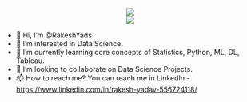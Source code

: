 <p align="center">
  <img src="https://capsule-render.vercel.app/api?text=Hey%20Everyone!👋&animation=fadeIn&type=waving%22"/>
  <br>
  <img src = "https://i.giphy.com/media/v1.Y2lkPTc5MGI3NjExaW9hNzRla2M3cXphODl4bGNjY3RhY25wZTFkZnFrYWRvZ291MHFiYyZlcD12MV9pbnRlcm5hbF9naWZfYnlfaWQmY3Q9Zw/ghCX1B38YFXAwttIkg/giphy.gif"/>
</p>

- 👋 Hi, I’m @RakeshYads
- 👀 I’m interested in Data Science.
- 🌱 I’m currently learning core concepts of Statistics, Python, ML, DL, Tableau.
- 💞️ I’m looking to collaborate on Data Science Projects.
- 📫 How to reach me? You can reach me in LinkedIn - https://www.linkedin.com/in/rakesh-yadav-556724118/

<!---
RakeshYads/RakeshYads is a ✨ special ✨ repository because its `README.md` (this file) appears on your GitHub profile.
You can click the Preview link to take a look at your changes.
--->
